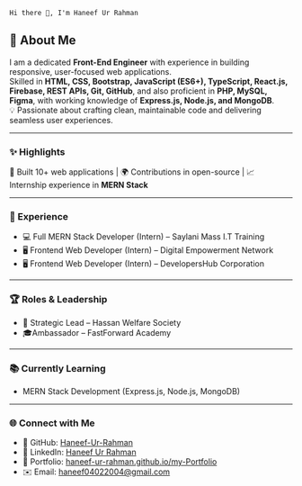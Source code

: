     Hi there 👋, I'm Haneef Ur Rahman

## 💼 About Me  
I am a dedicated **Front-End Engineer** with experience in building responsive, user-focused web applications.  
Skilled in **HTML, CSS, Bootstrap, JavaScript (ES6+), TypeScript, React.js, Firebase, REST APIs, Git, GitHub**, and also proficient in **PHP, MySQL, Figma**, with working knowledge of **Express.js, Node.js, and MongoDB**.  
💡 Passionate about crafting clean, maintainable code and delivering seamless user experiences.

---

### ✨ Highlights
🚀 Built 10+ web applications | 🌍 Contributions in open-source | 📈 Internship experience in **MERN Stack**

---

### 🚀 Experience  
- 💻 Full MERN Stack Developer (Intern) – Saylani Mass I.T Training  
- 🖥️ Frontend Web Developer (Intern) – Digital Empowerment Network  
- 🖥️ Frontend Web Developer (Intern) – DevelopersHub Corporation  

---

### 🏆 Roles & Leadership  
- 📌 Strategic Lead – Hassan Welfare Society  
- 🎓Ambassador – FastForward Academy  

---

### 📚 Currently Learning  
- MERN Stack Development (Express.js, Node.js, MongoDB)  

---

### 🌐 Connect with Me  
- 🐙 GitHub: [Haneef-Ur-Rahman](https://github.com/Haneef-Ur-Rahman)  
- 💼 LinkedIn: [Haneef Ur Rahman](https://www.linkedin.com/in/haneef-ur-rahman-85006433b)  
- 📂 Portfolio: [haneef-ur-rahman.github.io/my-Portfolio](https://haneef-ur-rahman.github.io/my-Portfolio/)  
- ✉️ Email: haneef04022004@gmail.com
